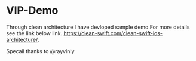 # VIP-Demo
Through clean architecture I have devloped sample demo.For more details see the link below link.
https://clean-swift.com/clean-swift-ios-architecture/.

Specail thanks to @rayvinly
